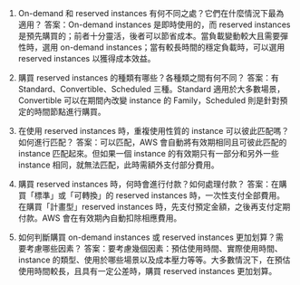 1. On-demand 和 reserved instances 有何不同之處？它們在什麼情況下最為適用？
答案：On-demand instances 是即時使用的，而 reserved instances 是預先購買的；前者十分靈活，後者可以節省成本。當負載變動較大且需要彈性時，選用 on-demand instances；當有較長時間的穩定負載時，可以選用 reserved instances 以獲得成本效益。

2. 購買 reserved instances 的種類有哪些？各種類之間有何不同？
答案：有 Standard、Convertible、Scheduled 三種。Standard 適用於大多數場景，Convertible 可以在期間內改變 instance 的 Family，Scheduled 則是針對預定的時間節點進行購買。

3. 在使用 reserved instances 時，重複使用性質的 instance 可以彼此匹配嗎？如何進行匹配？
答案：可以匹配，AWS 會自動將有效期相同且可彼此匹配的 instance 匹配起來。但如果一個 instance 的有效期只有一部分和另外一些 instance 相同，就無法匹配，此時需額外支付部分費用。

4. 購買 reserved instances 時，何時會進行付款？如何處理付款？
答案：在購買「標準」或「可轉換」的 reserved instances 時，一次性支付全部費用。在購買「計畫型」reserved instances 時，先支付預定金額，之後再支付定期付款。AWS 會在有效期內自動扣除相應費用。

5. 如何判斷購買 on-demand instances 或 reserved instances 更加划算？需要考慮哪些因素？
答案：要考慮幾個因素：預估使用時間、實際使用時間、instance 的類型、使用於哪些場景以及成本壓力等等。大多數情況下，在預估使用時間較長，且具有一定公差時，購買 reserved instances 更加划算。